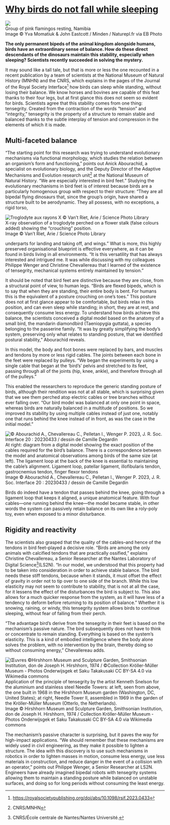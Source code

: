 # [Why birds do not fall while sleeping](https://news.cnrs.fr/articles/https://scillidan.github.io/image_post/why-birds-do-not-fall-while-sleeping)

![](https://scillidan.github.io/image_post/why-birds-do-not-fall-while-sleeping_01.webp)  
Group of pink flamingos resting, Namibia  
Image © Yva Momatiuk & John Eastcott / Minden / Naturepl.fr via EB Photo

**The only permanent bipeds of the animal kingdom alongside humans, birds have an extraordinary sense of balance. How do these direct descendants of the dinosaurs maintain this stability, especially when sleeping? Scientists recently succeeded in solving the mystery.**

It may sound like a tall tale, but that is more or less the one recounted in a recent publication by a team of scientists at the National Museum of Natural History (MNHN) and the CNRS, which explains in the pages of the Journal of the Royal Society Interface[^1] how birds can sleep while standing, without losing their balance. We know horses and bovines are capable of this feat thanks to their four legs, but at first glance this does not seem so evident for birds. Scientists agree that this stability comes from one thing: tensegrity. Created from the contraction of the words “tension” and “integrity,” tensegrity is the property of a structure to remain stable and balanced thanks to the subtle interplay of tension and compression in the elements of which it is made.

## Multi-faceted balance

“The starting point for this research was trying to understand evolutionary mechanisms via functional morphology, which studies the relation between an organism’s form and functioning,” points out Anick Abourachid, a specialist on evolutionary biology, and the Deputy Director of the Adaptive Mechanisms and Evolution research unit[^2] at the National Museum of Natural History. “We are especially interested in bird feet.” Studying the evolutionary mechanisms in bird feet is of interest because birds are a particularly homogenous group with respect to their structure: “They are all bipedal flying dinosaurs that, since the group’s origin, have shared a structure built to be aerodynamic. They all possess, with no exceptions, a rigid torso,

![Troglodyte aux rayons X © Van’t Riet, Arie / Science Photo Library](https://scillidan.github.io/image_post/why-birds-do-not-fall-while-sleeping_02.webp)  
X-ray observation of a troglodyte perched on a flower stalk (false colours added) showing the “crouching” position.  
Image © Van’t Riet, Arie / Science Photo Library

underparts for landing and taking off, and wings.” What is more, this highly preserved organisational blueprint is effective everywhere, as it can be found in birds living in all environments. “It is this versatility that has always interested and intrigued me. It was while discussing with my colleagues Philippe Wenger and Christine Chevallereau that I learned of the existence of tensegrity, mechanical systems entirely maintained by tension.”

It should be noted that bird feet are distinctive because they are close, from a structural point of view, to human legs. “Birds are flexed bipeds, which is to say that when they are standing, their entire body is bent. For humans this is the equivalent of a posture crouching on one’s toes.” This posture does not at first glance appear to be comfortable, but birds relax in this position, and can even sleep while standing; in short, they are at rest, and consequently consume less energy. To understand how birds achieve this balance, the scientists conceived a digital model based on the anatomy of a small bird, the mandarin diamondbird (Taeniopygia guttata), a species belonging to the passerine family. “It was by greatly simplifying the body’s system, preserving only what relates to standing posture, that we identified postural stability,” Abourachid reveals.

In this model, the body and foot bones were replaced by bars, and muscles and tendons by more or less rigid cables. The joints between each bone in the feet were replaced by pulleys. “We began the experiments by using a single cable that began at the ‘bird’s’ pelvis and stretched to its feet, passing through all of the joints (hip, knee, ankle), and therefore through all of the pulleys.”

This enabled the researchers to reproduce the generic standing posture of birds, although their rendition was not at all stable, which is surprising given that we see them perched atop electric cables or tree branches without ever falling over. “Our bird model was balanced at only one point in space, whereas birds are naturally balanced in a multitude of positions. So we improved its stability by using multiple cables instead of just one, notably one that runs behind the knee instead of in front, as was the case in the initial model.”

![© Abourachid A., Chevallereau C., Pelletan I., Wenger P. 2023, J. R. Soc. Interface 20 : 20230433 / dessin de Camille Degardin](https://scillidan.github.io/image_post/why-birds-do-not-fall-while-sleeping_03.webp)  
At right: diagram from a digital model showing the exact position of the cables required for the bird’s balance. There is a correspondence between the model and anatomical observations among birds of the same size (at left). The ligament loop at the back of the knee is essential to maintaining the cable’s alignment. Ligament loop, patellar ligament, illofibularis tendon, gastrocnemius tendon, finger flexor tendons  
Image © Abourachid A., Chevallereau C., Pelletan I., Wenger P. 2023, J. R. Soc. Interface 20 : 20230433 / dessin de Camille Degardin

Birds do indeed have a tendon that passes behind the knee, going through a ligament loop that keeps it aligned, a unique anatomical feature. With four cables—one running behind the knee—the model became stable, in other words the system can passively retain balance on its own like a roly-poly toy, even when exposed to a minor disturbance.

## Rigidity and reactivity

The scientists also grasped that the quality of the cables–and hence of the tendons in bird feet–played a decisive role. “Birds are among the only animals with calcified tendons that are practically ossified,” explains Christine Chevallereau, a Senior Researcher at the Nantes Laboratory of Digital Science[^3](LS2N). “In our model, we understood that this property had to be taken into consideration in order to achieve stable balance. The bird needs these stiff tendons, because when it stands, it must offset the effect of gravity in order not to tip over to one side of the branch. While this low elasticity may not seem to contribute to stability, that is not at all the case, for it lessens the effect of the disturbances the bird is subject to. This also allows for a much quicker response from the system, as it will have less of a tendency to deform before returning to its position of balance.” Whether it is snowing, raining, or windy, this tensegrity system allows birds to continue sleeping, without fear of falling from their perch.

“The advantage bird’s derive from the tensegrity in their feet is based on the mechanism’s passive nature. The bird subsequently does not have to think or concentrate to remain standing. Everything is based on the system’s elasticity. This is a kind of embodied intelligence where the body alone solves the problem, with no intervention by the brain, thereby doing so without consuming energy,” Chevallereau adds.

![Œuvres ©Hirshhorn Museum and Sculpture Garden, Smithsonian Institution, don de Joseph H. Hirshhorn, 1974 / ©Collection Kröller-Müller Museum - Photos Onderwijsgek et Saku Takakusaki CC BY-SA 4.0 via Wikimedia commons ](https://scillidan.github.io/image_post/why-birds-do-not-fall-while-sleeping_03.webp)  
Application of the principle of tensegrity by the artist Kenneth Snelson for the aluminium and stainless steel Needle Towers: at left, seen from above, the one built in 1968 in the Hirshhorn Museum garden (Washington, DC, United States); at right, Needle Tower II, assembled in 1969 in the garden of the Kröller-Müller Museum (Otterlo, the Netherlands).  
Image © Hirshhorn Museum and Sculpture Garden, Smithsonian Institution, don de Joseph H. Hirshhorn, 1974 / Collection Kröller-Müller Museum - Photos Onderwijsgek et Saku Takakusaki CC BY-SA 4.0 via Wikimedia commons

The mechanism’s passive character is surprising, but it paves the way for high-impact applications. “We should remember that these mechanisms are widely used in civil engineering, as they make it possible to lighten a structure. The idea with this discovery is to use such mechanisms in robotics in order to lighten masses in motion, consume less energy, use less materials in construction, and reduce danger in the event of a collision with an operator,” points out Philippe Wenger, a Senior Researcher at LS2N. Engineers have already imagined bipedal robots with tensegrity systems allowing them to maintain a standing posture while balanced on unstable surfaces, and doing so for long periods without consuming the least energy.

[^1]: https://royalsocietypublishing.org/doi/abs/10.1098/rsif.2023.0433
[^2]: CNRS/MNHN
[^3]: CNRS/École centrale de Nantes/Nantes Université.
